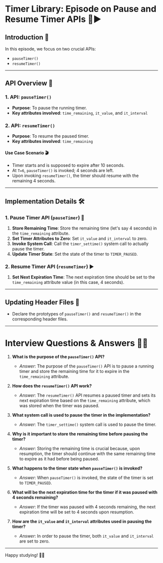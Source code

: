 # Timer Library: Episode on Pause and Resume Timer APIs 🛑▶️

## Introduction 🌟
In this episode, we focus on two crucial APIs: 
- `pauseTimer()`
- `resumeTimer()`

---

## API Overview 📝
### 1. API: `pauseTimer()`
- **Purpose**: To pause the running timer.
- **Key attributes involved**: `time_remaining`, `it_value`, and `it_interval`

### 2. API: `resumeTimer()`
- **Purpose**: To resume the paused timer.
- **Key attributes involved**: `time_remaining`

#### Use Case Scenario 🎬
- Timer starts and is supposed to expire after 10 seconds.
- At `T=6`, `pauseTimer()` is invoked; 4 seconds are left.
- Upon invoking `resumeTimer()`, the timer should resume with the remaining 4 seconds.

---

## Implementation Details 🛠️

### 1. Pause Timer API (`pauseTimer`) 🛑
1. **Store Remaining Time**: Store the remaining time (let's say 4 seconds) in the `time_remaining` attribute.
2. **Set Timer Attributes to Zero**: Set `it_value` and `it_interval` to zero.
3. **Invoke System Call**: Call the `timer_settime()` system call to actually pause the timer.
4. **Update Timer State**: Set the state of the timer to `TIMER_PAUSED`.

### 2. Resume Timer API (`resumeTimer`) ▶️
1. **Set Next Expiration Time**: The next expiration time should be set to the `time_remaining` attribute value (in this case, 4 seconds).

---

## Updating Header Files 📑
- Declare the prototypes of `pauseTimer()` and `resumeTimer()` in the corresponding header files.

---

# Interview Questions & Answers 🤔💡

1. **What is the purpose of the `pauseTimer()` API?**
    - *Answer*: The purpose of the `pauseTimer()` API is to pause a running timer and store the remaining time for it to expire in the `time_remaining` attribute.

2. **How does the `resumeTimer()` API work?**
    - *Answer*: The `resumeTimer()` API resumes a paused timer and sets its next expiration time based on the `time_remaining` attribute, which was stored when the timer was paused.

3. **What system call is used to pause the timer in the implementation?**
    - *Answer*: The `timer_settime()` system call is used to pause the timer.

4. **Why is it important to store the remaining time before pausing the timer?**
    - *Answer*: Storing the remaining time is crucial because, upon resumption, the timer should continue with the same remaining time to expire as it had before being paused.

5. **What happens to the timer state when `pauseTimer()` is invoked?**
    - *Answer*: When `pauseTimer()` is invoked, the state of the timer is set to `TIMER_PAUSED`.

6. **What will be the next expiration time for the timer if it was paused with 4 seconds remaining?**
    - *Answer*: If the timer was paused with 4 seconds remaining, the next expiration time will be set to 4 seconds upon resumption.

7. **How are the `it_value` and `it_interval` attributes used in pausing the timer?**
    - *Answer*: In order to pause the timer, both `it_value` and `it_interval` are set to zero.

---

Happy studying! 📘🤓
